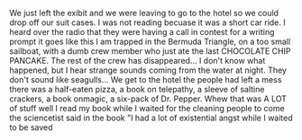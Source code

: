 We just left the exibit and we were
leaving to go to the hotel so we could drop off our suit cases.
I was not reading becuase it was a short car ride. I heard over the radio
that they were having a call in contest for a writing prompt it goes like
this I am trapped in the Bermuda Triangle, on a too small sailboat, with
a dumb crew member who just ate the last CHOCOLATE CHIP PANCAKE. The rest of
the crew has disappeared... I don't know what happened, but I hear strange
sounds coming from the water at night. They don't sound like seagulls...
We get to the hotel the people had left a mess there was a half-eaten pizza,
a book on telepathy, a sleeve of saltine crackers, a book onmagic, a six-pack of Dr.
Pepper. Whew that was A LOT of stuff well I read my book
while I waited for the cleaning people to come the sciencetist said in the
book "I had a lot of existential angst while I waited to be saved
